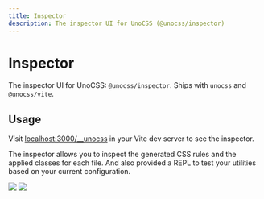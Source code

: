 ```yaml
---
title: Inspector
description: The inspector UI for UnoCSS (@unocss/inspector)
---
```


# Inspector

The inspector UI for UnoCSS: `@unocss/inspector`.
Ships with `unocss` and `@unocss/vite`.

## Usage

Visit <a href="http://localhost:3000/__unocss" target="_blank" rel="noreferrer">localhost:3000/__unocss</a> in your Vite dev server to see the inspector.

The inspector allows you to inspect the generated CSS rules and the applied classes for each file. And also provided a REPL to test your utilities based on your current configuration.

<img src="https://user-images.githubusercontent.com/11247099/140885990-1827f5ce-f12a-4ed4-9d63-e5145a65fb4a.png" loading="lazy">
<img src="https://user-images.githubusercontent.com/11247099/140886020-7014f412-f020-4aed-a169-d025cc1bbcd3.png" loading="lazy">
